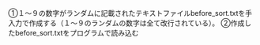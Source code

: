 ①１〜９の数字がランダムに記載されたテキストファイルbefore_sort.txtを手入力で作成する（１〜９のランダムの数字は全て改行されている）。
②作成したbefore_sort.txtをプログラムで読み込む
